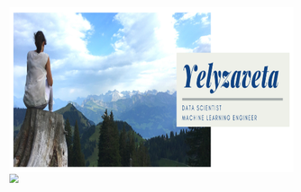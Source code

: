 <img src="https://raw.githubusercontent.com/ElizaLo/ElizaLo/master/banner_img.png" width="882" height="294">
<a href="https://hits.seeyoufarm.com"><img src="https://hits.seeyoufarm.com/api/count/incr/badge.svg?url=https%3A%2F%2Fgithub.com%2FElizaLo&count_bg=%232137D3&title_bg=%2389898E&icon=inkscape.svg&icon_color=%23E7E7E7&title=Profile+Views&edge_flat=false"/></a>
